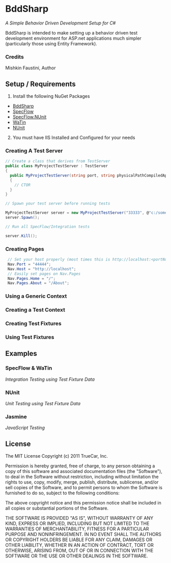 # BddSharp
 *A Simple Behavior Driven Development Setup for C#*

BddSharp is intended to make setting up a behavior driven test development environment for ASP.net applications much simpler (particularly those using Entity Framework). 

### Credits
Mishkin Faustini, Author

## Setup / Requirements

 1. Install the following NuGet Packages 
   * [BddSharp](https://nuget.org/packages/BddSharp)
   * [SpecFlow](https://nuget.org/packages/SpecFlow/)
   * [SpecFlow.NUnit](https://nuget.org/packages/SpecFlow.NUnit/)
   * [WaTin](https://nuget.org/packages/watin/)
   * [NUnit](https://nuget.org/packages/nunit/)
 2. You must have IIS Installed and Configured for your needs

### Creating A Test Server

```csharp
// Create a class that derives from TestServer
public class MyProjectTestServer : TestServer
{
  public MyProjectTestServer(string port, string physicalPathCompiledApp) : base(port, physicalPathCompiledApp)
  {
    // CTOR
  }
}

// Spawn your test server before running tests

MyProjectTestServer server = new MyProjectTestServer("33333", @"c:/somePathToCompiledApp");
server.Spawn();

// Run all SpecFlow/Integration tests

server.Kill(); 
```

### Creating Pages 
```csharp
 // Set your host properly (most times this is http://localhost:<portNum>)
 Nav.Port = "44444";
 Nav.Host = "http://localhost";
 // Easily set pages on Nav.Pages 
 Nav.Pages.Home = "/";
 Nav.Pages.About = "/About";
```

### Using a Generic Context

### Creating a Test Context

### Creating Test Fixtures

### Using Test Fixtures

## Examples

### SpecFlow & WaTin
*Integration Testing using Test Fixture Data*

### NUnit
*Unit Testing using Test Fixture Data*

### Jasmine
*JavaScript Testing*

## License

The MIT License Copyright (c) 2011 TrueCar, Inc.

Permission is hereby granted, free of charge, to any person obtaining a copy of this software and associated documentation files (the "Software"), to deal in the Software without restriction, including without limitation the rights to use, copy, modify, merge, publish, distribute, sublicense, and/or sell copies of the Software, and to permit persons to whom the Software is furnished to do so, subject to the following conditions:

The above copyright notice and this permission notice shall be included in all copies or substantial portions of the Software.

THE SOFTWARE IS PROVIDED "AS IS", WITHOUT WARRANTY OF ANY KIND, EXPRESS OR IMPLIED, INCLUDING BUT NOT LIMITED TO THE WARRANTIES OF MERCHANTABILITY, FITNESS FOR A PARTICULAR PURPOSE AND NONINFRINGEMENT. IN NO EVENT SHALL THE AUTHORS OR COPYRIGHT HOLDERS BE LIABLE FOR ANY CLAIM, DAMAGES OR OTHER LIABILITY, WHETHER IN AN ACTION OF CONTRACT, TORT OR OTHERWISE, ARISING FROM, OUT OF OR IN CONNECTION WITH THE SOFTWARE OR THE USE OR OTHER DEALINGS IN THE SOFTWARE.
